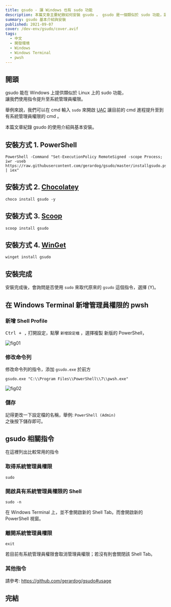 ```yaml
---
title: gsudo - 讓 Windows 也有 sudo 功能
description: 本篇文章主要紀錄如何安裝 gsudo 。 gsudo 是一個類似於 sudo 功能，讓我們在 Windows 上可以使用。 sudo 功能可以讓我們更方便地提升至系統管理員權限。
summary: gsudo 基本介紹與安裝
published: 2021-09-07
cover: /dev-env/gsudo/cover.avif
tags:
  - 中文
  - 開發環境
  - Windows
  - Windows Terminal
  - pwsh
---
```


## 開頭

gsudo 能在 Windows 上提供類似於 Linux 上的 sudo 功能，  
讓我們使用指令提升至系統管理員權限。

舉例來說，我們可以在 cmd 輸入 `sudo` 來開啟 [UAC](https://zh.wikipedia.org/wiki/%E4%BD%BF%E7%94%A8%E8%80%85%E5%B8%B3%E6%88%B6%E6%8E%A7%E5%88%B6)
讓目前的 cmd 進程提升至到有系統管理員權限的 cmd 。

本篇文章紀錄 gsudo 的使用介紹與基本安裝。

## 安裝方式 1. PowerShell

```shell
PowerShell -Command "Set-ExecutionPolicy RemoteSigned -scope Process; iwr -useb https://raw.githubusercontent.com/gerardog/gsudo/master/installgsudo.ps1 | iex"
```

## 安裝方式 2. [Chocolatey](https://chocolatey.org/install)

```shell
choco install gsudo -y
```

## 安裝方式 3. [Scoop](https://scoop.sh/)

```shell
scoop install gsudo
```

## 安裝方式 4. [WinGet](https://github.com/microsoft/winget-cli/releases)

```shell
winget install gsudo
```

## 安裝完成

安裝完成後，會詢問是否使用 `sudo` 來取代原來的 `gsudo` 這個指令，選擇 (Y)。

## 在 Windows Terminal 新增管理員權限的 pwsh

### 新增 Shell Profile

<kbd>Ctrl + ,</kbd> 打開設定，點擊 `新增設定檔` ，選擇複製 新版的 PowerShell，

![fig01](gsudo/fig01.avif)

### 修改命令列

修改命令列的指令，添加 `gsudo.exe` 於前方

```shell
gsudo.exe "C:\\Program Files\\PowerShell\\7\\pwsh.exe"
```

![fig02](gsudo/fig02.avif)

### 儲存

記得更改一下設定檔的名稱，舉例: `PowerShell (Admin)`  
之後按下儲存即可。

## gsudo 相關指令

在這裡列出比較常用的指令

### 取得系統管理員權限

```shell
sudo
```

### 開啟具有系統管理員權限的 Shell

```shell
sudo -n
```

在 Windows Terminal 上，並不會開啟新的 Shell Tab。而會開啟新的 PowerShell 視窗。

### 離開系統管理員權限

```shell
exit
```

若目前有系統管理員權限會取消管理員權限；若沒有則會關閉該 Shell Tab。

### 其他指令

請參考: https://github.com/gerardog/gsudo#usage

## 完結
